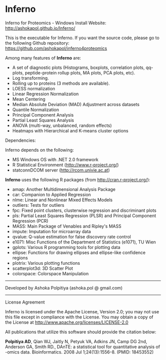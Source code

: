 # Inferno
Inferno for Proteomics - Windows Install
Website: http://ashokapol.github.io/Inferno/

This is the executable for Inferno. If you want the source code, please go to the following Github repository:
https://github.com/ashokapol/inferno4proteomics

Among many features of **Inferno** are:

* A set of diagnostic plots (Histograms, boxplots, correlation plots, qq-plots, peptide-protein rollup plots, MA plots, PCA plots, etc).
* Log transforming.
* Rolling up to proteins (3 methods are available).
* LOESS normalization
* Linear Regression Normalization
* Mean Centering
* Median Absolute Deviation (MAD) Adjustment across datasets
* Quantile Normalization
* Principal Component Analysis
* Partial Least Squares Analysis
* ANOVA (multi-way, unbalanced, random effects)
* Heatmaps with Hierarchical and K-means cluster options

Dependencies:

Inferno depends on the following: 
* MS Windows OS with .NET 2.0 framework 
* R Statistical Environment (http://www.r-project.org/) 
* statconnDCOM server (http://rcom.univie.ac.at)

**Inferno** uses the following R packages (from http://cran.r-project.org/):

* amap: Another Multidimensional Analysis Package
* car: Companion to Applied Regression
* nlme: Linear and Nonlinear Mixed Effects Models
* outliers: Tests for outliers
* fpc: Fixed point clusters, clusterwise regression and discriminant plots
* pls: Partial Least Squares Regression (PLSR) and Principal Component Regression (PCR)
* MASS: Main Package of Venables and Ripley's MASS
* impute: Imputation for microarray data
* qvalue: Q-value estimation for false discovery rate control
* e1071: Misc Functions of the Department of Statistics (e1071), TU Wien
* gplots: Various R programming tools for plotting data
* ellipse: Functions for drawing ellipses and ellipse-like confidence regions
* plotrix: Various plotting functions
* scatterplot3d: 3D Scatter Plot
* colorspace: Colorspace Manipulation

_____________________________________________________
Developed by Ashoka Polpitiya (ashoka.pol @ gmail.com)
_____________________________________________________

License Agreement

Inferno is licensed under the Apache License, Version 2.0; you may not use this file except in compliance with the License. You may obtain a copy of the License at http://www.apache.org/licenses/LICENSE-2.0

All publications that utilize this software should provide the citation below:

**Polpitiya AD**, Qian WJ, Jaitly N, Petyuk VA, Adkins JN, Camp DG 2nd, Anderson GA, Smith RD., DAnTE: a statistical tool for quantitative analysis of -omics data. Bioinformatics. 2008 Jul 1;24(13):1556-8. (PMID: 18453552)
